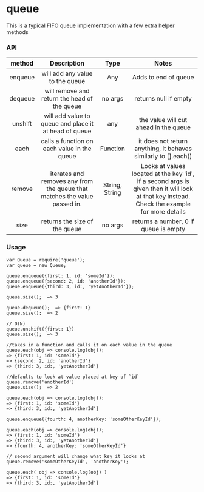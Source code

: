# queue
This is a typical FIFO queue implementation with a few extra helper methods

### API
| method | Description | Type |  Notes
|:---------: | :--------: | :------: | :------:
enqueue | will add any value to the queue| Any | Adds to end of queue
dequeue | will remove and return the head of the queue | no args | returns null if empty
unshift | will add value to queue and place it at head of queue| any | the value will cut ahead in the queue
each | calls a function on each value in the queue | Function | it does not return anything, it behaves similarly to [].each()
remove | iterates and removes any from the queue that matches the value passed in. | String, String | Looks at values located at the key 'id', if a second args is given then it will look at that key instead. Check the example for more details
size | returns the size of the queue | no args | returns a number, 0 if queue is empty

### Usage

```
var Queue = require('queue');
var queue = new Queue;

queue.enqueue({first: 1, id: 'someId'});
queue.enqueue({second: 2, id: 'anotherId'});
queue.enqueue({third: 3, id:, 'yetAnotherId'});

queue.size();  => 3

queue.dequeue();  => {first: 1}
queue.size();  => 2

// O(N)
queue.unshift({first: 1}) 
queue.size();  => 3

//takes in a function and calls it on each value in the queue
queue.each(obj => console.log(obj)); 
=> {first: 1, id: 'someId'}
=> {second: 2, id: 'anotherId'}
=> {third: 3, id:, 'yetAnotherId'}

//defaults to look at value placed at key of `id`
queue.remove('anotherId')
queue.size();  => 2

queue.each(obj => console.log(obj));
=> {first: 1, id: 'someId'}
=> {third: 3, id:, 'yetAnotherId'}

queue.enqueue({fourth: 4, anotherKey: 'someOtherKeyId'});

queue.each(obj => console.log(obj));
=> {first: 1, id: 'someId'}
=> {third: 3, id:, 'yetAnotherId'}
=> {fourth: 4, anotherKey: 'someOtherKeyId'}

// second argument will change what key it looks at
queue.remove('someOtherKeyId', 'anotherKey');

queue.each( obj => console.log(obj) ) 
=> {first: 1, id: 'someId'}
=> {third: 3, id:, 'yetAnotherId'}

```